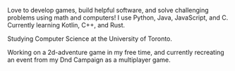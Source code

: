 Love to develop games, build helpful software, and solve challenging problems using math and computers!
I use Python, Java, JavaScript, and C.
Currently learning Kotlin, C++, and Rust.

Studying Computer Science at the University of Toronto.

Working on a 2d-adventure game in my free time, and currently recreating an event from my Dnd Campaign as a multiplayer game.
